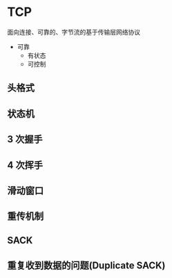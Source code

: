 # TCP

面向连接、可靠的、字节流的基于传输层网络协议

- 可靠
  - 有状态
  - 可控制

## 头格式

## 状态机

## 3 次握手

## 4 次挥手

## 滑动窗口

## 重传机制

## SACK

## 重复收到数据的问题(Duplicate SACK)
